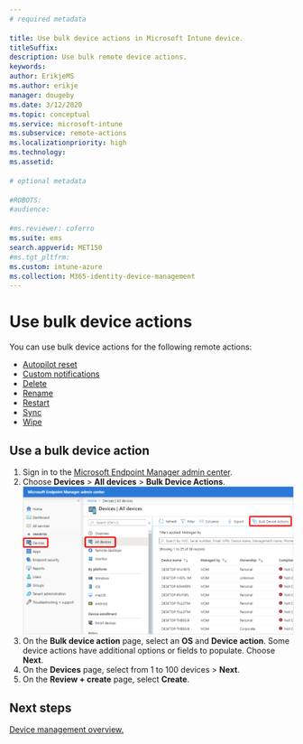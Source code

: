 ```yaml
---
# required metadata

title: Use bulk device actions in Microsoft Intune device.
titleSuffix:
description: Use bulk remote device actions.
keywords:
author: ErikjeMS
ms.author: erikje
manager: dougeby
ms.date: 3/12/2020
ms.topic: conceptual
ms.service: microsoft-intune
ms.subservice: remote-actions
ms.localizationpriority: high
ms.technology:
ms.assetid: 

# optional metadata

#ROBOTS:
#audience:

#ms.reviewer: coferro
ms.suite: ems
search.appverid: MET150
#ms.tgt_pltfrm:
ms.custom: intune-azure
ms.collection: M365-identity-device-management
---
```


# Use bulk device actions

You can use bulk device actions for the following remote actions:
- [Autopilot reset](https://docs.microsoft.com/windows/deployment/windows-autopilot/windows-autopilot-reset#reset-devices-with-remote-windows-autopilot-reset)
- [Custom notifications](custom-notifications.md#send-a-custom-notification-to-a-single-device)
- [Delete](devices-wipe.md#delete-devices-from-the-intune-portal)
- [Rename](device-rename.md)
- [Restart](device-restart.md)
- [Sync](device-sync.md)
- [Wipe](devices-wipe.md#wipe)

## Use a bulk device action

1. Sign in to the [Microsoft Endpoint Manager admin center](https://go.microsoft.com/fwlink/?linkid=2109431).
2. Choose **Devices** > **All devices** > **Bulk Device Actions**.
![Bulk device actions](./media/bulk-device-actions/bulk-device-actions.png)
3. On the **Bulk device action** page, select an **OS** and **Device action**. Some device actions have additional options or fields to populate. Choose **Next**.
4. On the **Devices** page, select from 1 to 100 devices > **Next**.
5. On the **Review + create** page, select **Create**.

## Next steps
[Device management overview.](device-management.md)
